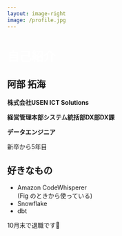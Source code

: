 ```yaml
---
layout: image-right
image: /profile.jpg
---
```


# 自己紹介

## 阿部 拓海

**株式会社USEN ICT Solutions**

**経営管理本部システム統括部DX部DX課**

**データエンジニア**

新卒から5年目

## 好きなもの

- Amazon CodeWhisperer <br>(Fig のときから使っている)
- Snowflake
- dbt

10月末で退職です👏

<style>
h1 {
    color: #ffffff;
}
</style>